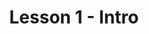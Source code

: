 ---
layout: single
title: "Lesson 1 - Intro"
permalink: /topics/l1-intro
toc: false
breadcrumbs: true
sidebar:
  - title: "Lesson 1 - Intro"
    image: /assets/images/hvlRobotics_logo.png
    image_alt: "image"
    text: "Introduction to the subject"
taxonomy: markup
---